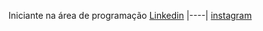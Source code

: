 Iniciante na área de programação
[Linkedin](www.linkedin.com/in/gabriel-matos-a20127266) |----|
[instagram](https://www.instagram.com/biel_young_original/)
